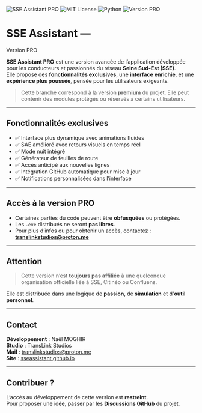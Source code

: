![SSE Assistant PRO](banner-pro.png)
![MIT License](https://img.shields.io/badge/License-MIT-yellow.svg)
![Python](https://img.shields.io/badge/Python-3.11-blue.svg)
![Version PRO](https://img.shields.io/badge/Version-Pro-red.svg)

# SSE Assistant — 
Version PRO

**SSE Assistant PRO** est une version avancée de l’application développée pour les conducteurs et passionnés du réseau **Seine Sud-Est (SSE)**.  
Elle propose des **fonctionnalités exclusives**, une **interface enrichie**, et une **expérience plus poussée**, pensée pour les utilisateurs exigeants.

> Cette branche correspond à la version **premium** du projet. Elle peut contenir des modules protégés ou réservés à certains utilisateurs.

---

## **Fonctionnalités exclusives**

- ✅ Interface plus dynamique avec animations fluides
- ✅ SAE amélioré avec retours visuels en temps réel
- ✅ Mode nuit intégré
- ✅ Générateur de feuilles de route
- ✅ Accès anticipé aux nouvelles lignes
- ✅ Intégration GitHub automatique pour mise à jour
- ✅ Notifications personnalisées dans l’interface

---

## **Accès à la version PRO**

- Certaines parties du code peuvent être **obfusquées** ou protégées.
- Les `.exe` distribués ne seront **pas libres**.
- Pour plus d’infos ou pour obtenir un accès, contactez : **translinkstudios@proton.me**

---

## **Attention**

> Cette version n’est **toujours pas affiliée** à une quelconque organisation officielle liée à SSE, Citinéo ou Confluens.

Elle est distribuée dans une logique de **passion**, de **simulation** et d'**outil personnel**.

---

## **Contact**

**Développement** : Naël MOGHIR  
**Studio** : TransLink Studios  
**Mail** : translinkstudios@proton.me  
**Site** : [sseassistant.github.io](https://flywithnael.github.io/SSE-Assistant)

---

## **Contribuer ?**

L’accès au développement de cette version est **restreint**.  
Pour proposer une idée, passer par les **Discussions GitHub** du projet.